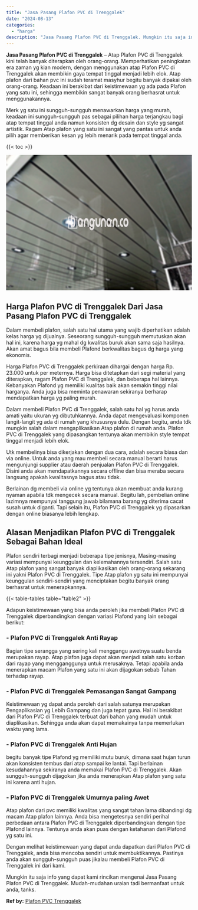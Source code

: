 ```yaml
---
title: "Jasa Pasang Plafon PVC di Trenggalek"
date: "2024-08-13"
categories: 
  - "harga"
description: "Jasa Pasang Plafon PVC di Trenggalek. Mungkin itu saja info yang dapat kami rincikan mengenai Jasa Pasang Plafon PVC di Trenggalek. Mudah-mudahan uraian tadi..."
---
```


**Jasa Pasang Plafon PVC di Trenggalek** – Atap Plafon PVC di Trenggalek kini telah banyak diterapkan oleh orang-orang. Memperhatikan peningkatan era zaman yg kian modern, dengan menggunakan atap Plafon PVC di Trenggalek akan membikin gaya tempat tinggal menjadi lebih elok. Atap plafon dari bahan pvc ini sudah teramat masyhur begitu banyak dipakai oleh orang-orang. Keadaan ini berakibat dari keistimewaan yg ada pada Plafon yang satu ini, sehingga membikin sangat banyak orang berhasrat untuk menggunakannya.

Merk yg satu ini sungguh-sungguh menawarkan harga yang murah, keadaan ini sungguh-sungguh pas sebagai pilihan harga terjangkau bagi atap tempat tinggal anda namun konsisten dg desain dan style yg sangat artistik. Ragam Atap plafon yang satu ini sangat yang pantas untuk anda pilih agar memberikan kesan yg lebih menarik pada tempat tinggal anda.

{{< toc >}}

![Jasa Pasang Plafon PVC di Trenggalek](/images/flafond-pvc-murah07.png)

## Harga Plafon PVC di Trenggalek Dari Jasa Pasang Plafon PVC di Trenggalek

Dalam membeli plafon, salah satu hal utama yang wajib diperhatikan adalah kelas harga yg dijualnya. Seseorang sungguh-sungguh memutuskan akan hal ini, karena harga yg mahal dg kwalitas buruk akan sama saja hasilnya. Akan amat bagus bila membeli Plafond berkwalitas bagus dg harga yang ekonomis.

Harga Plafon PVC di Trenggalek perkiraan dihargai dengan harga Rp. 23.000 untuk per meternya. Harga bisa ditetapkan dari segi material yang diterapkan, ragam Plafon PVC di Trenggalek, dan beberapa hal lainnya. Kebanyakan Plafond yg memiliki kualitas baik akan semakin tinggi nilai harganya. Anda juga bisa meminta penawaran sekiranya berharap mendapatkan harga yg paling murah.

Dalam membeli Plafon PVC di Trenggalek, salah satu hal yg harus anda amati yaitu ukuran yg dibutuhkannya. Anda dapat mengevaluasi komponen langit-langit yg ada di rumah yang khususnya dulu. Dengan begitu, anda tdk mungkin salah dalam mengaplikasikan Atap plafon di rumah anda. Plafon PVC di Trenggalek yang dipasangkan tentunya akan membikin style tempat tinggal menjadi lebih elok.

Utk membelinya bisa dikerjakan dengan dua cara, adalah secara biasa dan via online. Untuk anda yang mau membeli secara manual berarti harus mengunjungi supplier atau daerah penjualan Plafon PVC di Trenggalek. Disini anda akan mendapatkannya secara offline dan bisa meraba secara langsung apakah kwalitasnya bagus atau tidak.

Berlainan dg membeli via online yg tentunya akan membuat anda kurang nyaman apabila tdk mengecek secara manual. Begitu lah, pembelian online lazimnya mempunyai tanggung jawab bilamana barang yg diterima cacat susah untuk diganti. Tapi selain itu, Plafon PVC di Trenggalek yg dipasarkan dengan online biasanya lebih lengkap.

## Alasan Menjadikan Plafon PVC di Trenggalek Sebagai Bahan Ideal

Plafon sendiri terbagi menjadi beberapa tipe jenisnya, Masing-masing variasi mempunyai keunggulan dan kelemahannya tersendiri. Salah satu Atap plafon yang sangat banyak diaplikasikan oleh orang-orang sekarang ini yakni Plafon PVC di Trenggalek. Tipe Atap plafon yg satu ini mempunyai keunggulan sendiri-sendiri yang menciptakan begitu banyak orang berhasrat untuk menerapkannya.

{{< table-tables table="table2" >}}

Adapun keistimewaan yang bisa anda peroleh jika membeli Plafon PVC di Trenggalek diperbandingkan dengan variasi Plafond yang lain sebagai berikut:

### \- Plafon PVC di Trenggalek Anti Rayap

Bagian tipe serangga yang sering kali menggangu awetnya suatu benda merupakan rayap. Atap plafon juga dapat akan menjadi salah satu korban dari rayap yang mengganggunya untuk merusaknya. Tetapi apabila anda menerapkan macam Plafon yang satu ini akan dijagokan sebab Tahan terhadap rayap.

### \- Plafon PVC di Trenggalek Pemasangan Sangat Gampang

Keistimewaan yg dapat anda peroleh dari salah satunya merupakan Pengaplikasian yg Lebih Gampang dan juga tepat guna. Hal ini berakibat dari Plafon PVC di Trenggalek terbuat dari bahan yang mudah untuk diaplikasikan. Sehingga anda akan dapat memakainya tanpa memerlukan waktu yang lama.

### \- Plafon PVC di Trenggalek Anti Hujan

begitu banyak tipe Plafond yg memiliki mutu buruk, dimana saat hujan turun akan konsisten tembus dari atap sampai ke lantai. Tapi berlainan kesudahannya sekiranya anda memakai Plafon PVC di Trenggalek. Akan sungguh-sungguh dijagokan jika anda menerapkan Atap plafon yang satu ini karena anti hujan.

### \- Plafon PVC di Trenggalek Umurnya paling Awet

Atap plafon dari pvc memiliki kwalitas yang sangat tahan lama dibandingi dg macam Atap plafon lainnya. Anda bisa mengetesnya sendiri perihal perbedaan antara Plafon PVC di Trenggalek diperbandingkan dengan tipe Plafond lainnya. Tentunya anda akan puas dengan ketahanan dari Plafond yg satu ini.

Dengan melihat keistimewaan yang dapat anda dapatkan dari Plafon PVC di Trenggalek, anda bisa mencoba sendiri untuk membuktikannya. Pastinya anda akan sungguh-sungguh puas jikalau membeli Plafon PVC di Trenggalek ini dari kami.

Mungkin itu saja info yang dapat kami rincikan mengenai Jasa Pasang Plafon PVC di Trenggalek. Mudah-mudahan uraian tadi bermanfaat untuk anda, tanks.

**Ref by:** [Plafon PVC Trenggalek](https://id.wikipedia.org/wiki/Plafon)
